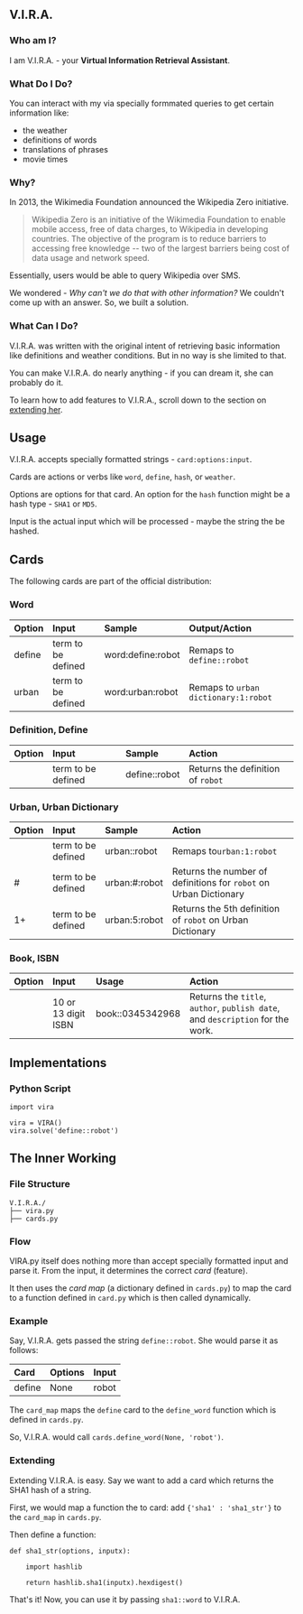 ## V.I.R.A.

### Who am I?

I am V.I.R.A. - your __Virtual Information Retrieval Assistant__. 

### What Do I Do?

You can interact with my via specially formmated queries to get certain information like:

- the weather
- definitions of words
- translations of phrases
- movie times

### Why?

In 2013, the Wikimedia Foundation announced the Wikipedia Zero initiative.

> Wikipedia Zero is an initiative of the Wikimedia Foundation to enable mobile access, free of data charges, to Wikipedia in developing countries. The objective of the program is to reduce barriers to accessing free knowledge -- two of the largest barriers being cost of data usage and network speed.

Essentially, users would be able to query Wikipedia over SMS.

We wondered - _Why can't we do that with other information?_ We couldn't come up with an answer. So, we built a solution.

### What Can I Do?

V.I.R.A. was written with the original intent of retrieving basic information like definitions and weather conditions. But in no way is she limited to that.

You can make V.I.R.A. do nearly anything - if you can dream it, she can probably do it.

To learn how to add features to V.I.R.A., scroll down to the section on [extending her]().
    
## Usage

V.I.R.A. accepts specially formatted strings - `card:options:input`.

Cards are actions or verbs like `word`, `define`, `hash`, or `weather`.

Options are options for that card. An option for the `hash` function might be a hash type - `SHA1` or `MD5`.

Input is the actual input which will be processed - maybe the string the be hashed.

## Cards

The following cards are part of the official distribution:

### Word

| Option | Input | Sample | Output/Action |
|:-------|:------|:-------|:--------------|
| define | term to be defined | word:define:robot | Remaps to `define::robot` |
| urban | term to be defined | word:urban:robot | Remaps to `urban dictionary:1:robot` |

### Definition, Define

| Option | Input | Sample | Action |
|:-------|:------|:-------|:-------|
| | term to be defined | define::robot | Returns the definition of `robot` |

### Urban, Urban Dictionary

| Option | Input | Sample | Action |
|:-------|:------|:-------|:-------|
| | term to be defined | urban::robot | Remaps to`urban:1:robot` |
| # | term to be defined | urban:#:robot | Returns the number of definitions for `robot` on Urban Dictionary |
| 1+ | term to be defined | urban:5:robot | Returns the 5th definition of `robot` on Urban Dictionary |

### Book, ISBN

| Option | Input | Usage | Action |
|:-------|:------|:------|:-------|
| | 10 or 13 digit ISBN | book::0345342968 | Returns the `title`, `author`, `publish date`, and `description` for the work. |

## Implementations

### Python Script

    import vira

    vira = VIRA()
    vira.solve('define::robot')

## The Inner Working

### File Structure

    V.I.R.A./
    ├── vira.py
    ├── cards.py

### Flow

VIRA.py itself does nothing more than accept specially formatted input and parse it. From the input, it determines the correct _card_ (feature).

It then uses the _card map_ (a dictionary defined in `cards.py`) to map the card to a function defined in `card.py` which is then called dynamically.

### Example

Say, V.I.R.A. gets passed the string `define::robot`. She would parse it as follows:

| Card   | Options | Input |
|:-------|:--------|:------|
| define | None    | robot |

The `card_map` maps the `define` card to the `define_word` function which is defined in `cards.py`. 

So, V.I.R.A. would call `cards.define_word(None, 'robot')`.

### Extending

Extending V.I.R.A. is easy. Say we want to add a card which returns the SHA1 hash of a string.

First, we would map a function the to card: add `{'sha1' : 'sha1_str'}` to the `card_map` in `cards.py`.

Then define a function:

    def sha1_str(options, inputx):
    
        import hashlib
        
        return hashlib.sha1(inputx).hexdigest() 

That's it! Now, you can use it by passing `sha1::word` to V.I.R.A.
